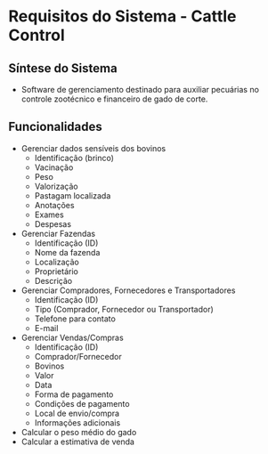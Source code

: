 # Requisitos do Sistema - Cattle Control

## Síntese do Sistema

* Software de gerenciamento destinado para auxiliar pecuárias no controle zootécnico e financeiro de gado de corte.

## Funcionalidades

* Gerenciar dados sensíveis dos bovinos
    * Identificação (brinco)
    * Vacinação
    * Peso
    * Valorização
    * Pastagam localizada
    * Anotações
    * Exames
    * Despesas
* Gerenciar Fazendas
    * Identificação (ID)
    * Nome da fazenda
    * Localização
    * Proprietário
    * Descrição
* Gerenciar Compradores, Fornecedores e Transportadores
    * Identificação (ID)
    * Tipo (Comprador, Fornecedor ou Transportador)
    * Telefone para contato
    * E-mail
* Gerenciar Vendas/Compras
    * Identificação (ID)
    * Comprador/Fornecedor
    * Bovinos
    * Valor
    * Data 
    * Forma de pagamento
    * Condições de pagamento
    * Local de envio/compra
    * Informações adicionais
* Calcular o peso médio do gado
* Calcular a estimativa de venda

